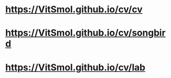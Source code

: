 # https://VitSmol.github.io/cv/cv
# https://VitSmol.github.io/cv/songbird
# https://VitSmol.github.io/cv/lab

